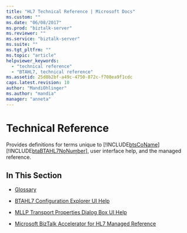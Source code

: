```yaml
---
title: "HL7 Technical Reference | Microsoft Docs"
ms.custom: ""
ms.date: "06/08/2017"
ms.prod: "biztalk-server"
ms.reviewer: ""
ms.service: "biztalk-server"
ms.suite: ""
ms.tgt_pltfrm: ""
ms.topic: "article"
helpviewer_keywords: 
  - "technical reference"
  - "BTAHL7, technical reference"
ms.assetid: 25d8b2bf-a49c-4750-872c-f708ea9f1cdc
caps.latest.revision: 10
author: "MandiOhlinger"
ms.author: "mandia"
manager: "anneta"
---
```

# Technical Reference
Provides definitions for terms unique to [!INCLUDE[btsCoName](../../includes/btsconame-md.md)] [!INCLUDE[btaBTAHL7NoNumber](../../includes/btabtahl7nonumber-md.md)], user interface help, and the managed reference. 
  
## In This Section  
  
-   [Glossary](../../adapters-and-accelerators/accelerator-hl7/glossary1.md)  
  
-   [BTAHL7 Configuration Explorer UI Help](../../adapters-and-accelerators/accelerator-hl7/btahl7-configuration-explorer-ui-help.md)  
  
-   [MLLP Transport Properties Dialog Box UI Help](../../adapters-and-accelerators/accelerator-hl7/mllp-transport-properties-dialog-box-ui-help.md)  
  
-   [Microsoft BizTalk Accelerator for HL7 Managed Reference](../../adapters-and-accelerators/accelerator-hl7/microsoft-biztalk-accelerator-for-hl7-managed-reference.md)
